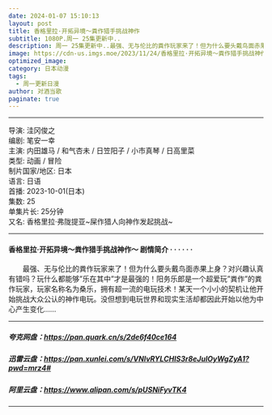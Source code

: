 ```yaml
---
date: 2024-01-07 15:10:13
layout: post
title: 香格里拉·开拓异境～粪作猎手挑战神作
subtitle: 1080P.周一 25集更新中..
description: 周一 25集更新中..最强、无与伦比的粪作玩家来了！但为什么要头戴鸟面赤果上身？对兴趣认真有错吗？玩什么都能够”乐在其中”才是最强的！阳务乐郎是一个超爱玩”粪作”的粪作玩家，玩家名称名为桑乐...
image: https://cdn-us.imgs.moe/2023/11/24/香格里拉·开拓异境～粪作猎手挑战神作_yn4WSxdYWl.webp
optimized_image: 
category: 日本动漫
tags:
  - 周一更新日漫
author: 对酒当歌
paginate: true
---
```


---

导演: 洼冈俊之  
编剧: 笔安一幸  
主演: 内田雄马 / 和气杏未 / 日笠阳子 / 小市真琴 / 日高里菜  
类型: 动画 / 冒险  
制片国家/地区: 日本  
语言: 日语  
首播: 2023-10-01(日本)  
集数: 25  
单集片长: 25分钟  
又名: 香格里拉·弗陇提亚~屎作猎人向神作发起挑战~  

---

#### 香格里拉·开拓异境～粪作猎手挑战神作～ 剧情简介 · · · · · ·

　　最强、无与伦比的粪作玩家来了！但为什么要头戴鸟面赤果上身？对兴趣认真有错吗？玩什么都能够”乐在其中”才是最强的！阳务乐郎是一个超爱玩”粪作”的粪作玩家，玩家名称名为桑乐，拥有超一流的电玩技术！某天一个小小的契机让他开始挑战大众公认的神作电玩。没但想到电玩世界和现实生活却都因此开始以他为中心产生变化……

---

##### 夸克网盘：<https://pan.quark.cn/s/2de6f40ce164>

##### 迅雷云盘：<https://pan.xunlei.com/s/VNlvRYLCHlS3r8eJulOyWgZyA1?pwd=mrz4#>

##### 阿里云盘：<https://www.alipan.com/s/pUSNiFyvTK4>

---
